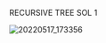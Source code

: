 RECURSIVE TREE SOL 1 




![20220517_173356](https://user-images.githubusercontent.com/100521999/168844836-b39eeb71-0114-4df1-9de5-a90d863a2a89.jpg)


